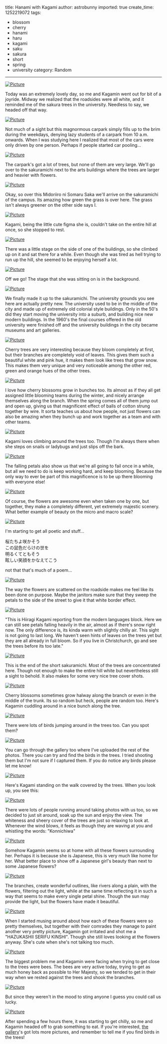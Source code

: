 title: Hanami with Kagami
author: astrobunny
imported: true
create_time: 1252219072
tags:
- blossom
- cherry
- hanami
- haru
- kagami
- saku
- sakura
- short
- spring
- university
category: Random
---
 [![](wp-uploads/2009/09/wpid-100-7570-500x375.jpg "Picture")](/images/wp-uploads/2009/09/wpid-100-7570.jpg)  
  
Today was an extremely lovely day, so me and Kagamin went out for bit of a joyride. Midway we realized that the roadsides were all white, and it reminded me of the sakura trees in the university. Needless to say, we headed off that way.  
<!--more-->  
 [![](wp-uploads/2009/09/wpid-100-7546-500x375.jpg "Picture")](/images/wp-uploads/2009/09/wpid-100-7546.jpg)  
  
Not much of a sight but this magnormous carpark simply fills up to the brim during the weekdays, denying lazy students of a carpark from 10 a.m. onwards. When I was studying here I realized that most of the cars were only driven by one person. Perhaps if people started car pooling...  
  
 [![](wp-uploads/2009/09/wpid-100-7552-500x666.jpg "Picture")](/images/wp-uploads/2009/09/wpid-100-7552.jpg)  
  
The carpark's got a lot of trees, but none of them are very large. We'll go over to the sakuramichi next to the arts buildings where the trees are larger and heavier with flowers.  
  
 [![](wp-uploads/2009/09/wpid-100-7578-500x375.jpg "Picture")](/images/wp-uploads/2009/09/wpid-100-7578.jpg)  
  
Okay, so over this Midoriiro ni Somaru Saka we'll arrive on the sakuramichi of the campus. Its amazing how green the grass is over here. The grass isn't always greener on the other side says I.  
  
 [![](wp-uploads/2009/09/wpid-100-7582-500x375.jpg "Picture")](/images/wp-uploads/2009/09/wpid-100-7582.jpg)  
  
Kagami, being the little cute figma she is, couldn't take on the entire hill at once, so she stopped to rest.  
  
 [![](wp-uploads/2009/09/wpid-100-7584-500x666.jpg "Picture")](/images/wp-uploads/2009/09/wpid-100-7584.jpg)  
  
There was a little stage on the side of one of the buildings, so she climbed up on it and sat there for a while. Even though she was tired as hell trying to run up the hill, she seemed to be enjoying herself a lot.  
  
 [![](wp-uploads/2009/09/wpid-100-7591-500x375.jpg "Picture")](/images/wp-uploads/2009/09/wpid-100-7591.jpg)  
  
Off we go! The stage that she was sitting on is in the background.  
  
 [![](wp-uploads/2009/09/wpid-100-7593-500x375.jpg "Picture")](/images/wp-uploads/2009/09/wpid-100-7593.jpg)  
  
We finally made it up to the sakuramichi. The university grounds you see here are actually pretty new. The university used to be in the middle of the city and made up of extremely old colonial style buildings. Only in the 50's did they start moving the university into a suburb, and building nice new modern buildings. In the 1960's the final courses offered in the old university were finished off and the university buildings in the city became museums and art galleries.  
  
 [![](wp-uploads/2009/09/wpid-100-7595-500x375.jpg "Picture")](/images/wp-uploads/2009/09/wpid-100-7595.jpg)  
  
Cherry trees are very interesting because they bloom completely at first, but their branches are completely void of leaves. This gives them such a beautiful white and pink hue, it makes them look like trees that grow snow. This makes them very unique and very noticeable among the other red, green and orange hues of the other trees.  
  
 [![](wp-uploads/2009/09/wpid-100-7597-500x375.jpg "Picture")](/images/wp-uploads/2009/09/wpid-100-7597.jpg)  
  
I love how cherry blossoms grow in bunches too. Its almost as if they all get assigned little blooming teams during the winter, and nicely arrange themselves along the branch. When the spring comes all of them jump out and open up, giving us that magnificent effect of balls of cotton strung together by wire. It sorta teaches us about how people, not just flowers can also be amazing when they bunch up and work together as a team and with other teams.  
  
 [![](wp-uploads/2009/09/wpid-100-7609-500x375.jpg "Picture")](/images/wp-uploads/2009/09/wpid-100-7609.jpg)  
  
Kagami loves climbing around the trees too. Though I'm always there when she steps on snails or ladybugs and just slips off the bark.  
  
 [![](wp-uploads/2009/09/wpid-100-7614-500x375.jpg "Picture")](/images/wp-uploads/2009/09/wpid-100-7614.jpg)  
  
The falling petals also show us that we're all going to fail once in a while, but all we need to do is keep working hard, and keep blooming. Because the only way to ever be part of this magnificence is to be up there blooming with everyone else!  
  
 [![](wp-uploads/2009/09/wpid-100-7612-500x375.jpg "Picture")](/images/wp-uploads/2009/09/wpid-100-7612.jpg)  
  
Of course, the flowers are awesome even when taken one by one, but together, they make a completely different, yet extremely majestic scenery. What better example of beauty on the micro and macro scale?  
  
 [![](wp-uploads/2009/09/wpid-100-7616-500x375.jpg "Picture")](/images/wp-uploads/2009/09/wpid-100-7616.jpg)  
  
I'm starting to get all poetic and stuff...  
  
桜たちよ咲かそう  
この鼠色だらけの世を  
明るくてともそう  
眩しい笑顔をかなえてこう  
  
not that that's much of a poem...  
  
 [![](wp-uploads/2009/09/wpid-100-7626-500x666.jpg "Picture")](/images/wp-uploads/2009/09/wpid-100-7626.jpg)  
  
The way the flowers are scattered on the roadside makes me feel like its been done on purpose. Maybe the janitors make sure that they sweep the petals to the side of the street to give it that white border effect.  
  
 [![](wp-uploads/2009/09/wpid-100-7637-500x666.jpg "Picture")](/images/wp-uploads/2009/09/wpid-100-7637.jpg)  
  
"This is Hiiragi Kagami reporting from the modern languages block. Here we can still see petals falling heavily in the air, almost as if there's snow right now. The only difference is, its kinda warm with slightly chilly air. This sight is not going to last long. We haven't seen hints of leaves on the trees yet but they are all already in full bloom. So if you live in Christchurch, go and see the trees before its too late."  
  
 [![](wp-uploads/2009/09/wpid-100-7658-500x375.jpg "Picture")](/images/wp-uploads/2009/09/wpid-100-7658.jpg)  
  
This is the end of the short sakuramichi. Most of the trees are concentrated here. Though not enough to make the entire hill white but nevertheless still a sight to behold. It also makes for some very nice tree cover shots.  
  
 [![](wp-uploads/2009/09/wpid-100-7643-500x375.jpg "Picture")](/images/wp-uploads/2009/09/wpid-100-7643.jpg)  
  
Cherry blossoms sometimes grow halway along the branch or even in the middle of the trunk. Its so random but heck, people are random too. Here's Kagamin cuddling around in a nice bunch along the tree.  
  
 [![](wp-uploads/2009/09/wpid-100-7659-500x375.jpg "Picture")](/images/wp-uploads/2009/09/wpid-100-7659.jpg)  
  
There were lots of birds jumping around in the trees too. Can you spot them?  
  
 [![](wp-uploads/2009/09/wpid-100-7647-500x375.jpg "Picture")](/images/wp-uploads/2009/09/wpid-100-7647.jpg)  
  
You can go through the gallery too where I've uploaded the rest of the photos. There you can try and find the birds in the trees. I tried shooting them but I'm not sure if I captured them. If you do notice any birds please let me know!  
  
 [![](wp-uploads/2009/09/wpid-100-7694-500x666.jpg "Picture")](/images/wp-uploads/2009/09/wpid-100-7694.jpg)  
  
Here's Kagami standing on the walk covered by the trees. When you look up, you see this:  
  
 [![](wp-uploads/2009/09/wpid-100-7673-500x375.jpg "Picture")](/images/wp-uploads/2009/09/wpid-100-7673.jpg)  
  
There were lots of people running around taking photos with us too, so we decided to just sit around, soak up the sun and enjoy the view. The whiteness and sheery cover of the trees are just so relaxing to look at. Whenever the wind blows, it feels as though they are waving at you and whistling the words: "Konnichiwa"  
  
 [![](wp-uploads/2009/09/wpid-100-7707-500x666.jpg "Picture")](/images/wp-uploads/2009/09/wpid-100-7707.jpg)  
  
Somehow Kagamin seems so at home with all these flowers surrounding her. Perhaps it is because she is Japanese, this is very much like home for her. What better place to show off a Japanese girl's beauty than next to some Japanese flowers?  
  
 [![](wp-uploads/2009/09/wpid-100-7709-500x375.jpg "Picture")](/images/wp-uploads/2009/09/wpid-100-7709.jpg)  
  
The branches, create wonderful outlines, like rivers along a plain, with the flowers, filtering out the light, while at the same time reflecting it in such a way that seems to make every single petal shine. Though the sun may provide the light, but the flowers have made it beautiful.  
  
 [![](wp-uploads/2009/09/wpid-100-7710-500x375.jpg "Picture")](/images/wp-uploads/2009/09/wpid-100-7710.jpg)  
  
When I started musing around about how each of these flowers were so pretty themselves, but together with their comrades they manage to paint another very pretty picture, Kagamin got irritated and shot me a "HAZUKASHII SERIFU KINSHI". Though she still loves looking at the flowers anyway. She's cute when she's not talking too much.  
  
 [![](wp-uploads/2009/09/wpid-100-7713-500x666.jpg "Picture")](/images/wp-uploads/2009/09/wpid-100-7713.jpg)  
  
The biggest problem me and Kagamin were facing when trying to get close to the trees were bees. The bees are very active today, trying to get as much honey back as possible to Her Majesty, so we tended to get in their way when we rested against the trees and shook the branches.  
  
 [![](wp-uploads/2009/09/wpid-100-7714-500x375.jpg "Picture")](/images/wp-uploads/2009/09/wpid-100-7714.jpg)  
  
But since they weren't in the mood to sting anyone I guess you could call us lucky.  
  
 [![](wp-uploads/2009/09/wpid-100-7718-500x375.jpg "Picture")](/images/wp-uploads/2009/09/wpid-100-7718.jpg)  
  
After spending a few hours there, it was starting to get chilly, so me and Kagamin headed off to grab something to eat. If you're interested, [the gallery](http://www.astrobunny.net/bloggallery/hanami/)'s got lots more pictures, and remember to tell me if you find birds in the trees!